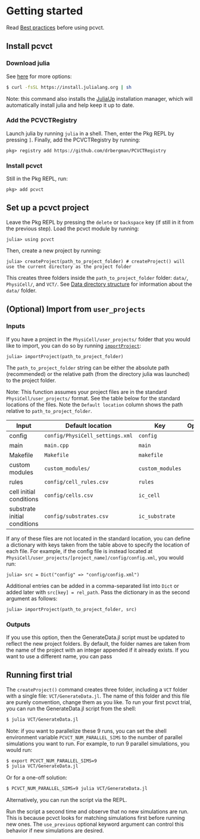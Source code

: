 # Getting started
Read [Best practices](@ref) before using pcvct.
## Install pcvct
### Download julia
See [here](https://julialang.org/downloads/) for more options:
```sh
$ curl -fsSL https://install.julialang.org | sh
```
Note: this command also installs the [JuliaUp](https://github.com/JuliaLang/juliaup) installation manager, which will automatically install julia and help keep it up to date.

### Add the PCVCTRegistry
Launch julia by running `julia` in a shell.
Then, enter the Pkg REPL by pressing `]`.
Finally, add the PCVCTRegistry by running:
```
pkg> registry add https://github.com/drbergman/PCVCTRegistry
```

### Install pcvct
Still in the Pkg REPL, run:
```
pkg> add pcvct
```

## Set up a pcvct project
Leave the Pkg REPL by pressing the `delete` or `backspace` key (if still in it from the previous step).
Load the pcvct module by running:
```julia-repl
julia> using pcvct
```
Then, create a new project by running:
```julia-repl
julia> createProject(path_to_project_folder) # createProject() will use the current directory as the project folder
```
This creates three folders inside the `path_to_project_folder` folder: `data/`, `PhysiCell/`, and `VCT/`.
See [Data directory structure](@ref) for information about the `data/` folder.

## (Optional) Import from `user_projects`
### Inputs
If you have a project in the `PhysiCell/user_projects/` folder that you would like to import, you can do so by running [`importProject`](@ref):
```julia-repl
julia> importProject(path_to_project_folder)
```
The `path_to_project_folder` string can be either the absolute path (recommended) or the relative path (from the directory julia was launched) to the project folder.

Note: This function assumes your project files are in the standard `PhysiCell/user_projects/` format.
See the table below for the standard locations of the files.
Note the `Default location` column shows the path relative to `path_to_project_folder`.

| Input | Default location | Key | Optional |
| --- | --- | --- | :---: |
| config | `config/PhysiCell_settings.xml` | `config` | |
| main | `main.cpp` | `main` | |
| Makefile | `Makefile` | `makefile` | |
| custom modules | `custom_modules/` | `custom_modules` | |
| rules | `config/cell_rules.csv` | `rules` | X |
| cell initial conditions | `config/cells.csv` | `ic_cell` | X |
| substrate initial conditions | `config/substrates.csv` | `ic_substrate` | X |

If any of these files are not located in the standard location, you can define a dictionary with keys taken from the table above to specify the location of each file.
For example, if the config file is instead located at `PhysiCell/user_projects/[project_name]/config/config.xml`, you would run:
```julia-repl
julia> src = Dict("config" => "config/config.xml")
```
Additional entries can be added in a comma-separated list into `Dict` or added later with `src[key] = rel_path`.
Pass the dictionary in as the second argument as follows:
```julia-repl
julia> importProject(path_to_project_folder, src)
```

### Outputs
If you use this option, then the GenerateData.jl script must be updated to reflect the new project folders.
By default, the folder names are taken from the name of the project with an integer appended if it already exists.
If you want to use a different name, you can pass 


## Running first trial
The `createProject()` command creates three folder, including a `VCT` folder with a single file: `VCT/GenerateData.jl`.
The name of this folder and this file are purely convention, change them as you like.
To run your first pcvct trial, you can run the GenerateData.jl script from the shell:
```sh
$ julia VCT/GenerateData.jl
```
Note: if you want to parallelize these 9 runs, you can set the shell environment variable `PCVCT_NUM_PARALLEL_SIMS` to the number of parallel simulations you want to run. For example, to run 9 parallel simulations, you would run:
```sh
$ export PCVCT_NUM_PARALLEL_SIMS=9
$ julia VCT/GenerateData.jl
```
Or for a one-off solution:
```sh
$ PCVCT_NUM_PARALLEL_SIMS=9 julia VCT/GenerateData.jl
```
Alternatively, you can run the script via the REPL.

Run the script a second time and observe that no new simulations are run.
This is because pcvct looks for matching simulations first before running new ones.
The `use_previous` optional keyword argument can control this behavior if new simulations are desired.